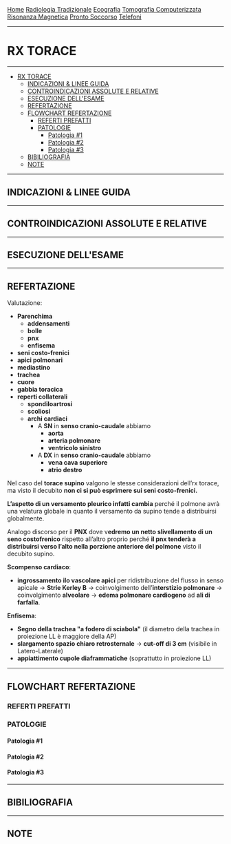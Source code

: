 <div class="topnav">
  <a href="https://sl-rad.github.io/SL-Rad-Vademecum">Home</a>
  <a href="https://sl-rad.github.io/SL-Rad-Vademecum/radiologia_tradizionale.html">Radiologia Tradizionale</a>
  <a href="https://sl-rad.github.io/SL-Rad-Vademecum/ecografia.html">Ecografia</a>
  <a href="https://sl-rad.github.io/SL-Rad-Vademecum/tomografia_computerizzata.html">Tomografia Computerizzata</a>
  <a href="https://sl-rad.github.io/SL-Rad-Vademecum/risonanza_magnetica.html">Risonanza Magnetica</a>
  <a href="https://sl-rad.github.io/SL-Rad-Vademecum/pronto_soccorso.html">Pronto Soccorso</a>
  <a href="https://sl-rad.github.io/SL-Rad-Vademecum/contatti.html">Telefoni</a>
</div>

- - -

# RX TORACE

- - -

- [RX TORACE](#rx-torace)
  - [INDICAZIONI & LINEE GUIDA](#indicazioni--linee-guida)
  - [CONTROINDICAZIONI ASSOLUTE E RELATIVE](#controindicazioni-assolute-e-relative)
  - [ESECUZIONE DELL'ESAME](#esecuzione-dellesame)
  - [REFERTAZIONE](#refertazione)
  - [FLOWCHART REFERTAZIONE](#flowchart-refertazione)
    - [REFERTI PREFATTI](#referti-prefatti)
    - [PATOLOGIE](#patologie)
      - [Patologia #1](#patologia-1)
      - [Patologia #2](#patologia-2)
      - [Patologia #3](#patologia-3)
  - [BIBILIOGRAFIA](#bibiliografia)
  - [NOTE](#note)

- - -

## INDICAZIONI & LINEE GUIDA

---

## CONTROINDICAZIONI ASSOLUTE E RELATIVE

---

## ESECUZIONE DELL'ESAME

---

## REFERTAZIONE

Valutazione:
-  **Parenchima** 
   -  **addensamenti**
   -  **bolle**
   -  **pnx**
   -  **enfisema**
- **seni costo-frenici**
- **apici polmonari**
- **mediastino**
- **trachea**
- **cuore**
- **gabbia toracica**
- **reperti collaterali** 
  - **spondiloartrosi**
  -  **scoliosi**
  - **archi cardiaci**
    - A **SN** in **senso cranio-caudale** abbiamo 
      - **aorta**
      - **arteria polmonare**
      - **ventricolo sinistro**
    - A **DX** in **senso cranio-caudale** abbiamo 
      - **vena cava superiore**
      - **atrio destro**

Nel caso del **torace supino** valgono le stesse considerazioni dell’rx torace, ma visto il decubito **non ci si può esprimere sui seni costo-frenici.**

**L’aspetto di un versamento pleurico infatti cambia** perché il polmone avrà una velatura globale in quanto il versamento da supino tende a distribuirsi globalmente. 

Analogo discorso per il **PNX** dove v**edremo un netto slivellamento di un seno costofrenico** rispetto all’altro proprio perché **il pnx tenderà a distribuirsi verso l’alto nella porzione anteriore del polmone** visto il decubito supino.

**Scompenso cardiaco**: 
- **ingrossamento ilo vascolare apici** per ridistribuzione del flusso in senso apicale &rarr; **Strie Kerley B** &rarr; coinvolgimento dell’**interstizio polmonare** &rarr; coinvolgimento **alveolare** &rarr; **edema polmonare cardiogeno** ad **ali di farfalla**.

**Enfisema**: 
- **Segno della trachea "a fodero di sciabola"** (il diametro della trachea in proiezione LL è maggiore della AP)
- **slargamento spazio chiaro retrosternale** &rarr; **cut-off di 3 cm** (visibile in Latero-Laterale)
- **appiattimento cupole diaframmatiche** (soprattutto in proiezione LL)


---

## FLOWCHART REFERTAZIONE

### REFERTI PREFATTI
### PATOLOGIE

#### Patologia #1
#### Patologia #2
#### Patologia #3

---

## BIBILIOGRAFIA

---

## NOTE